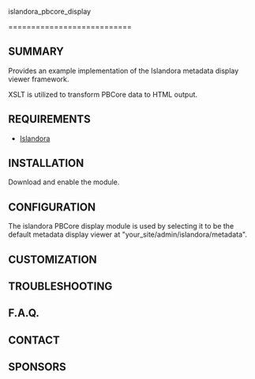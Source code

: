 islandora_pbcore_display

===========================

SUMMARY
-------
Provides an example implementation of the Islandora metadata display viewer framework.

XSLT is utilized to transform PBCore data to HTML output.

REQUIREMENTS
------------
- [Islandora](http://github.com/Islandora/islandora)

INSTALLATION
------------
Download and enable the module.

CONFIGURATION
-------------
The islandora PBCore display module is used by selecting it to be the default metadata display viewer at "your_site/admin/islandora/metadata".

CUSTOMIZATION
-------------

TROUBLESHOOTING
---------------

F.A.Q.
------

CONTACT
-------

SPONSORS
--------
